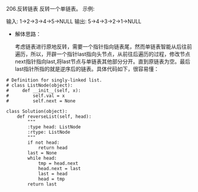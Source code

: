 206.反转链表
反转一个单链表。
示例:

输入: 1->2->3->4->5->NULL
输出: 5->4->3->2->1->NULL

- 解体思路：

  考虑链表进行原地反转，需要一个指针指向链表尾，然而单链表智能从后往前遍历，所以，开辟一个指针last指向头节点，从前往后遍历的过程，修改节点next指针指向last,将last节点与单链表其他部分分开。直到原链表为空。最后last指针所指的就是逆序后的链表。具体代码如下，很容易懂：


```
# Definition for singly-linked list.
# class ListNode(object):
#     def __init__(self, x):
#         self.val = x
#         self.next = None

class Solution(object):
    def reverseList(self, head):
        """
        :type head: ListNode
        :rtype: ListNode
        """
        if not head:
            return head
        last = None
        while head:
            tmp = head.next
            head.next = last
            last = head
            head = tmp
        return last

```
